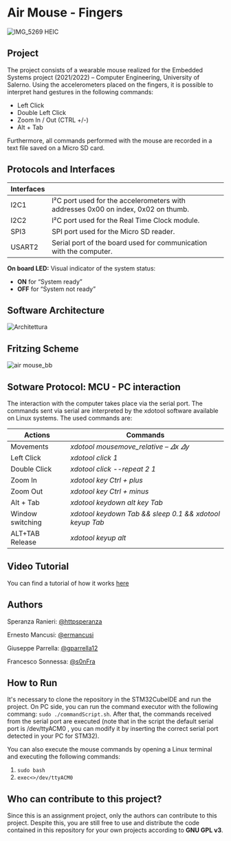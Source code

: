 # Air Mouse - Fingers

![IMG_5269 HEIC](https://user-images.githubusercontent.com/94001472/177040157-737f1778-3771-4cc7-83c8-f245cec48298.jpg)


## Project

The project consists of a wearable mouse realized for the Embedded Systems project (2021/2022) – Computer Engineering, University of Salerno.
Using the accelerometers placed on the fingers, it is possible to interpret hand gestures in the following commands:
- Left Click
- Double Left Click
- Zoom In / Out (CTRL +/-)
- Alt + Tab

Furthermore, all commands performed with the mouse are recorded in a text file saved on a Micro SD card.


## Protocols and Interfaces
| Interfaces |                                                              |
| ---------- | ------------------------------------------------------------ |
| I2C1       | I²C port used for the accelerometers with addresses 0x00 on index, 0x02 on thumb. |
| I2C2       | I²C port used for the Real Time Clock module.                |
| SPI3       | SPI port used for the Micro SD reader.                       |
| USART2     | Serial port of the board used for communication with the computer. |

**On board LED:** Visual indicator of the system status:

- **ON** for “System ready” 
- **OFF** for “System not ready”
## Software Architecture

![Architettura](https://user-images.githubusercontent.com/94001472/177040407-05c53b63-4f33-445c-80c6-68bcac26c0b9.png)


## Fritzing Scheme
![air mouse_bb](https://user-images.githubusercontent.com/94001472/177040185-c93f2e46-fbfe-44fa-a87f-c8d41847ac4d.png)

## Sotware Protocol: MCU - PC interaction
The interaction with the computer takes place via the serial port. The commands sent via serial are interpreted by the xdotool software available on Linux systems. The used commands are:

| Actions          | Commands                                                |
| ---------------- | ------------------------------------------------------- |
| Movements        | *xdotool mousemove_relative – 𝛥x 𝛥y*                    |
| Left Click       | *xdotool click 1*                                       |
| Double Click     | *xdotool click --repeat 2 1*                            |
| Zoom In          | *xdotool key Ctrl + plus*                               |
| Zoom Out         | *xdotool key Ctrl + minus*                              |
| Alt + Tab        | *xdotool keydown alt key Tab*                           |
| Window switching | *xdotool keydown Tab && sleep 0.1 && xdotool keyup Tab* |
| ALT+TAB Release  | *xdotool keyup alt*                                     |



## Video Tutorial

You can find a tutorial of how it works [here](https://www.youtube.com/watch?v=9bjMumtYkMI)


## Authors
Speranza Ranieri: [@httpsperanza](https://github.com/httpsperanza)

Ernesto Mancusi: [@ermancusi](https://github.com/ermancusi)

Giuseppe Parrella: [@gparrella12](https://github.com/gparrella12)

Francesco Sonnessa: [@s0nFra](https://github.com/s0nFra)



## How to Run
It's necessary to clone the repository in the STM32CubeIDE and run the project.
On PC side, you can run the command executor with the following commang: `sudo ./commandScript.sh`. After that, the commands received from the serial port are executed (note that in the script the default serial port is /dev/ttyACM0 , you can modify it by inserting the correct serial port detected in your PC for STM32). 

You can also execute the mouse commands by opening a Linux terminal and executing the following commands:
1.	`sudo bash`
2.	`exec<>/dev/ttyACM0`



## Who can contribute to this project?
Since this is an assignment project, only the authors can contribute to this project. Despite this, you are still free to use and distribute the code contained in this repository for your own projects according to **GNU GPL v3**.

